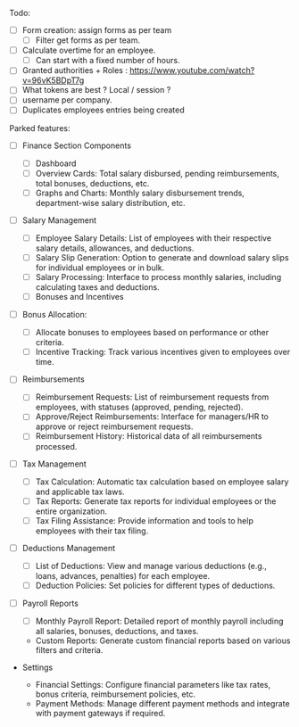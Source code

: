 Todo:
- [ ] Form creation: assign forms as per team
  - [ ] Filter get forms as per team. 
- [ ] Calculate overtime for an employee.
  - [ ] Can start with a fixed number of hours.
- [ ] Granted authorities + Roles : https://www.youtube.com/watch?v=96vK5BDpT7g
- [ ] What tokens are best ? Local / session ?
- [ ] username per company. 
- [ ] Duplicates employees entries being created

Parked features:

- [ ] Finance Section Components 
    - [ ] Dashboard
    - [ ] Overview Cards: Total salary disbursed, pending reimbursements, total bonuses, deductions, etc.
    - [ ] Graphs and Charts: Monthly salary disbursement trends, department-wise salary distribution, etc.

- [ ]  Salary Management

    - [ ] Employee Salary Details: List of employees with their respective salary details, allowances, and deductions.
    - [ ] Salary Slip Generation: Option to generate and download salary slips for individual employees or in bulk.
    - [ ] Salary Processing: Interface to process monthly salaries, including calculating taxes and deductions.
    - [ ] Bonuses and Incentives

- [ ]  Bonus Allocation:
    - [ ] Allocate bonuses to employees based on performance or other criteria.
    - [ ] Incentive Tracking: Track various incentives given to employees over time.
  
- [ ]  Reimbursements

    - [ ] Reimbursement Requests: List of reimbursement requests from employees, with statuses (approved, pending, rejected).
    - [ ] Approve/Reject Reimbursements: Interface for managers/HR to approve or reject reimbursement requests.
    - [ ] Reimbursement History: Historical data of all reimbursements processed.

- [ ]  Tax Management

    - [ ] Tax Calculation: Automatic tax calculation based on employee salary and applicable tax laws.
    - [ ] Tax Reports: Generate tax reports for individual employees or the entire organization.
    - [ ] Tax Filing Assistance: Provide information and tools to help employees with their tax filing.

- [ ]  Deductions Management

    - [ ] List of Deductions: View and manage various deductions (e.g., loans, advances, penalties) for each employee.
    - [ ] Deduction Policies: Set policies for different types of deductions.

- [ ]  Payroll Reports

    - [ ] Monthly Payroll Report: Detailed report of monthly payroll including all salaries, bonuses, deductions, and taxes.

    - Custom Reports: Generate custom financial reports based on various filters and criteria.

- Settings

    - Financial Settings: Configure financial parameters like tax rates, bonus criteria, reimbursement policies, etc.
    - Payment Methods: Manage different payment methods and integrate with payment gateways if required.